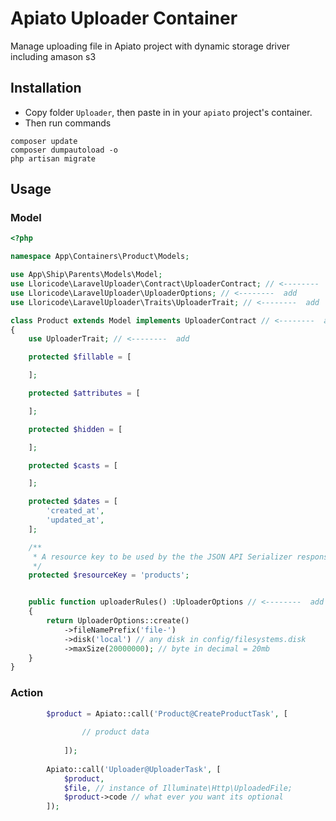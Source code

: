 # Apiato Uploader Container
Manage uploading file in Apiato project with dynamic storage driver including amason s3

## Installation
- Copy folder `Uploader`, then paste in in your `apiato` project's container.
- Then run commands
```
composer update
composer dumpautoload -o
php artisan migrate
```

## Usage

### Model
```php
<?php

namespace App\Containers\Product\Models;

use App\Ship\Parents\Models\Model;
use Lloricode\LaravelUploader\Contract\UploaderContract; // <--------  add
use Lloricode\LaravelUploader\UploaderOptions; // <--------  add
use Lloricode\LaravelUploader\Traits\UploaderTrait; // <--------  add

class Product extends Model implements UploaderContract // <--------  add
{
    use UploaderTrait; // <--------  add

    protected $fillable = [

    ];

    protected $attributes = [

    ];

    protected $hidden = [

    ];

    protected $casts = [

    ];

    protected $dates = [
        'created_at',
        'updated_at',
    ];

    /**
     * A resource key to be used by the the JSON API Serializer responses.
     */
    protected $resourceKey = 'products';


    public function uploaderRules() :UploaderOptions // <--------  add
    {
        return UploaderOptions::create()
            ->fileNamePrefix('file-')
            ->disk('local') // any disk in config/filesystems.disk
            ->maxSize(20000000); // byte in decimal = 20mb
    }
}

```

### Action
```php
        $product = Apiato::call('Product@CreateProductTask', [
            
                // product data
            
            ]);
            
        Apiato::call('Uploader@UploaderTask', [
            $product,
            $file, // instance of Illuminate\Http\UploadedFile;
            $product->code // what ever you want its optional
        ]);

```
